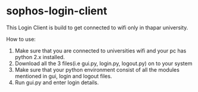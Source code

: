 # sophos-login-client
This Login Client is build to get connected to wifi only in thapar university.


How to use:
1. Make sure that you are connected to universities wifi and your pc has python 2.x installed.
2. Download all the 3 files(i.e gui.py, login.py, logout.py) on to your system
3. Make sure that your python environment consist of all the modules mentioned in gui, login and logout files.
4. Run gui.py and enter login details.

